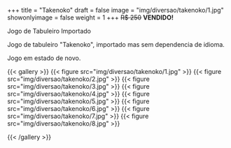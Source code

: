 +++
title = "Takenoko"
draft = false
image = "img/diversao/takenoko/1.jpg"
showonlyimage = false
weight = 1
+++
<span class="sold">~~R$ 250~~</span> **VENDIDO!**

Jogo de Tabuleiro Importado

<!--more-->

Jogo de tabuleiro "Takenoko", importado mas sem dependencia de idioma.

Jogo em estado de novo.

{{< gallery >}}
{{< figure src="img/diversao/takenoko/1.jpg" >}}
{{< figure src="img/diversao/takenoko/2.jpg" >}}
{{< figure src="img/diversao/takenoko/3.jpg" >}}
{{< figure src="img/diversao/takenoko/4.jpg" >}}
{{< figure src="img/diversao/takenoko/5.jpg" >}}
{{< figure src="img/diversao/takenoko/6.jpg" >}}
{{< figure src="img/diversao/takenoko/7.jpg" >}}
{{< figure src="img/diversao/takenoko/8.jpg" >}}


{{< /gallery >}}